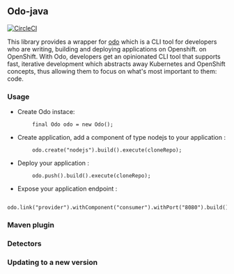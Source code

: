 ## Odo-java

[![CircleCI](https://circleci.com/gh/jshiftio/odo-java.svg?style=svg)](https://circleci.com/gh/jshiftio/io.jshift.odo-java)

This library provides a wrapper for [odo](https://github.com/redhat-developer/io.jshift.odo) which is a CLI tool for developers who are writing,
building and deploying applications on Openshift. on OpenShift. With Odo, developers get an opinionated CLI tool that supports fast,  iterative development which abstracts away Kubernetes and OpenShift concepts, thus allowing them to focus on what's most important 
to them: code.

### Usage
* Create Odo instace:
```
        final Odo odo = new Odo();
```

* Create application, add a component of type nodejs to your application :
```
        odo.create("nodejs").build().execute(cloneRepo);
```

* Deploy your application :
```
        odo.push().build().execute(cloneRepo);
```

* Expose your application endpoint :
```
        odo.link("provider").withComponent("consumer").withPort("8080").build().execute(cloneRepo);

```

### Maven plugin

### Detectors

### Updating to a new version
